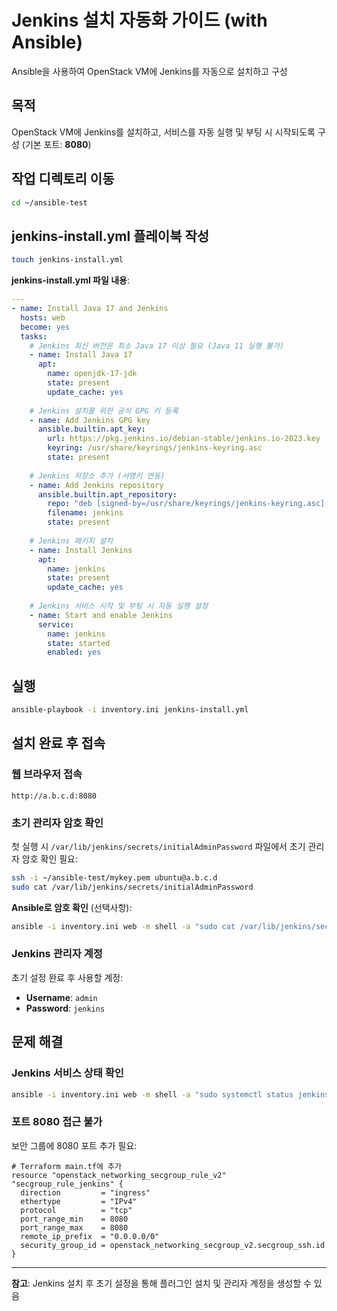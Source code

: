 # Jenkins 설치 자동화 가이드 (with Ansible)

Ansible을 사용하여 OpenStack VM에 Jenkins를 자동으로 설치하고 구성

## 목적

OpenStack VM에 Jenkins를 설치하고, 서비스를 자동 실행 및 부팅 시 시작되도록 구성 (기본 포트: **8080**)

## 작업 디렉토리 이동

```bash
cd ~/ansible-test
```

## jenkins-install.yml 플레이북 작성

```bash
touch jenkins-install.yml
```

**jenkins-install.yml 파일 내용**:

```yaml
---
- name: Install Java 17 and Jenkins
  hosts: web
  become: yes
  tasks:
    # Jenkins 최신 버전은 최소 Java 17 이상 필요 (Java 11 실행 불가)
    - name: Install Java 17
      apt:
        name: openjdk-17-jdk
        state: present
        update_cache: yes
        
    # Jenkins 설치를 위한 공식 GPG 키 등록
    - name: Add Jenkins GPG key
      ansible.builtin.apt_key:
        url: https://pkg.jenkins.io/debian-stable/jenkins.io-2023.key
        keyring: /usr/share/keyrings/jenkins-keyring.asc
        state: present
        
    # Jenkins 저장소 추가 (서명키 연동)
    - name: Add Jenkins repository
      ansible.builtin.apt_repository:
        repo: "deb [signed-by=/usr/share/keyrings/jenkins-keyring.asc] https://pkg.jenkins.io/debian-stable binary/"
        filename: jenkins
        state: present
        
    # Jenkins 패키지 설치
    - name: Install Jenkins
      apt:
        name: jenkins
        state: present
        update_cache: yes
        
    # Jenkins 서비스 시작 및 부팅 시 자동 실행 설정
    - name: Start and enable Jenkins
      service:
        name: jenkins
        state: started
        enabled: yes
```

## 실행

```bash
ansible-playbook -i inventory.ini jenkins-install.yml
```

## 설치 완료 후 접속

### 웹 브라우저 접속

```
http://a.b.c.d:8080
```

### 초기 관리자 암호 확인

첫 실행 시 `/var/lib/jenkins/secrets/initialAdminPassword` 파일에서 초기 관리자 암호 확인 필요:

```bash
ssh -i ~/ansible-test/mykey.pem ubuntu@a.b.c.d
sudo cat /var/lib/jenkins/secrets/initialAdminPassword
```

**Ansible로 암호 확인** (선택사항):
```bash
ansible -i inventory.ini web -m shell -a "sudo cat /var/lib/jenkins/secrets/initialAdminPassword" --become
```

### Jenkins 관리자 계정

초기 설정 완료 후 사용할 계정:

- **Username**: `admin`
- **Password**: `jenkins`

## 문제 해결

### Jenkins 서비스 상태 확인

```bash
ansible -i inventory.ini web -m shell -a "sudo systemctl status jenkins"
```

### 포트 8080 접근 불가

보안 그룹에 8080 포트 추가 필요:

```hcl
# Terraform main.tf에 추가
resource "openstack_networking_secgroup_rule_v2" "secgroup_rule_jenkins" {
  direction         = "ingress"
  ethertype         = "IPv4"
  protocol          = "tcp"
  port_range_min    = 8080
  port_range_max    = 8080
  remote_ip_prefix  = "0.0.0.0/0"
  security_group_id = openstack_networking_secgroup_v2.secgroup_ssh.id
}
```

---

**참고**: Jenkins 설치 후 초기 설정을 통해 플러그인 설치 및 관리자 계정을 생성할 수 있음
